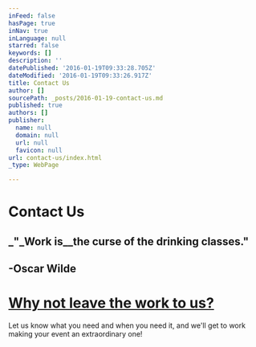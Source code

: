 ```yaml
---
inFeed: false
hasPage: true
inNav: true
inLanguage: null
starred: false
keywords: []
description: ''
datePublished: '2016-01-19T09:33:28.705Z'
dateModified: '2016-01-19T09:33:26.917Z'
title: Contact Us
author: []
sourcePath: _posts/2016-01-19-contact-us.md
published: true
authors: []
publisher:
  name: null
  domain: null
  url: null
  favicon: null
url: contact-us/index.html
_type: WebPage

---
```

# Contact Us

## _"_Work is__the curse of the drinking classes."

## -Oscar Wilde

# [Why not leave the work to us?][0]

Let us know what you need and when you need it, and we'll get to work making your event an extraordinary one!

[0]: contact@pourpeoplemixology.com